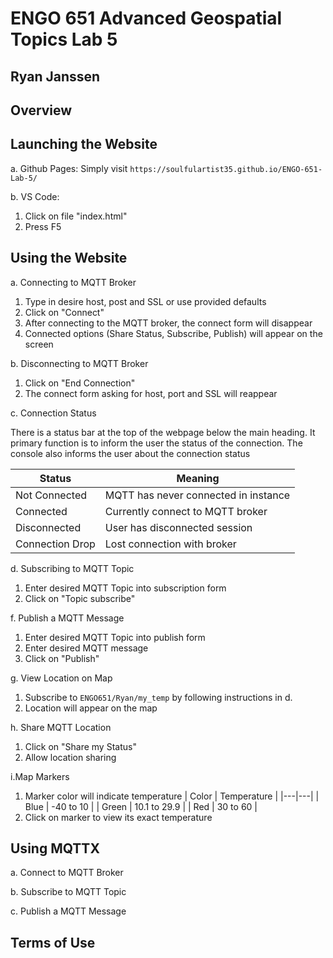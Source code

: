 # ENGO 651 Advanced Geospatial Topics Lab 5

## Ryan Janssen

## Overview

## Launching the Website

a. Github Pages:
    Simply visit `https://soulfulartist35.github.io/ENGO-651-Lab-5/`

b. VS Code:

1. Click on file "index.html"
2. Press F5

## Using the Website

a. Connecting to MQTT Broker

1. Type in desire host, post and SSL or use provided defaults
2. Click on "Connect"
3. After connecting to the MQTT broker, the connect form will disappear
4. Connected options (Share Status, Subscribe, Publish) will appear on the screen

b. Disconnecting to MQTT Broker

1. Click on "End Connection"
2. The connect form asking for host, port and SSL will reappear

c. Connection Status

There is a status bar at the top of the webpage below the main heading. It primary function is to inform the user the status of the connection. The console also informs the user about the connection status

| Status | Meaning |
|----|----|
| Not Connected | MQTT has never connected in instance |
| Connected | Currently connect to MQTT broker |
| Disconnected | User has disconnected session |
| Connection Drop | Lost connection with broker |

d. Subscribing to MQTT Topic

1. Enter desired MQTT Topic into subscription form
2. Click on "Topic subscribe"

f. Publish a MQTT Message

1. Enter desired MQTT Topic into publish form
2. Enter desired MQTT message
3. Click on "Publish"

g. View Location on Map

1. Subscribe to `ENGO651/Ryan/my_temp` by following instructions in d.
2. Location will appear on the map

h. Share MQTT Location

1. Click on "Share my Status"
2. Allow location sharing

i.Map Markers

1. Marker color will indicate temperature
   | Color | Temperature |
   |---|---|
   | Blue | -40 to 10 |
   | Green | 10.1 to 29.9 |
   | Red | 30 to 60 |
2. Click on marker to view its exact temperature

## Using MQTTX

a. Connect to MQTT Broker

b. Subscribe to MQTT Topic

c. Publish a MQTT Message

## Terms of Use
